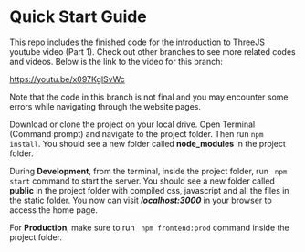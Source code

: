 # Quick Start Guide

This repo includes the finished code for the introduction to ThreeJS youtube video (Part 1). Check out other branches to see more related codes and videos. Below is the link to the video for this branch:

https://youtu.be/x097KglSvWc

Note that the code in this branch is not final and you may encounter some errors while navigating through the website pages.

Download or clone the project on your local drive. Open Terminal (Command prompt) and navigate to the project folder. Then run ```npm install```. You should see a new folder called **node_modules** in the project folder.

During **Development**, from the terminal, inside the project folder, run ``` npm start``` command to start the server. You should see a new folder called **public** in the project folder with compiled css, javascript and all the files in the static folder. You now can visit ***localhost:3000*** in your browser to access the home page.

For **Production**, make sure to run ``` npm frontend:prod``` command inside the project folder.